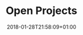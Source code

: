 ---
title: "Open Projects"
date: 2018-01-28T21:58:09+01:00
disableToc: false
menuTitle: "Open Projects "
---